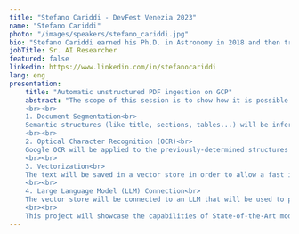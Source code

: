 ```yaml
---
title: "Stefano Cariddi - DevFest Venezia 2023"
name: "Stefano Cariddi"
photo: "/images/speakers/stefano_cariddi.jpg"
bio: "Stefano Cariddi earned his Ph.D. in Astronomy in 2018 and then transitioned to the field of Artificial Intelligence. His profile is that of a Data Scientist, so he possesses strong skills in data processing, dataset creation, model training, and, more broadly, Machine Learning. His profile is further complemented by 10 years of experience in scientific programming in Python, the use of pre-trained models in Computer Vision, Natural Language Processing, and Text Generation, and the utilization of the Google Cloud Platform for delivering Artificial Intelligence services."
jobTitle: Sr. AI Researcher
featured: false
linkedin: https://www.linkedin.com/in/stefanocariddi
lang: eng
presentation:
    title: "Automatic unstructured PDF ingestion on GCP"
    abstract: "The scope of this session is to show how it is possible to create a Question Answering agent on GCP starting from complex documents, like technical handbooks. This will be done by using the following passages:
    <br><br>
    1. Document Segmentation<br>
    Semantic structures (like title, sections, tables...) will be inferred with State-of-the-Art models.
    <br><br>
    2. Optical Character Recognition (OCR)<br>
    Google OCR will be applied to the previously-determined structures in order to determine their content.
    <br><br>
    3. Vectorization<br>
    The text will be saved in a vector store in order to allow a fast information retrieval.
    <br><br>
    4. Large Language Model (LLM) Connection<br>
    The vector store will be connected to an LLM that will be used to provide the user with suitable answers for his/her questions.
    <br><br>
    This project will showcase the capabilities of State-of-the-Art models and technologies in the field of Generative AI."
---
```

